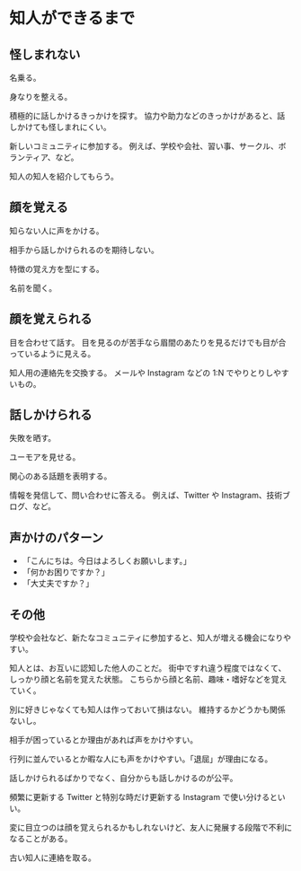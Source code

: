 # 知人ができるまで

## 怪しまれない

名乗る。

身なりを整える。

積極的に話しかけるきっかけを探す。
協力や助力などのきっかけがあると、話しかけても怪しまれにくい。

新しいコミュニティに参加する。
例えば、学校や会社、習い事、サークル、ボランティア、など。

知人の知人を紹介してもらう。

## 顔を覚える

知らない人に声をかける。

相手から話しかけられるのを期待しない。

特徴の覚え方を型にする。

名前を聞く。

## 顔を覚えられる

目を合わせて話す。
目を見るのが苦手なら眉間のあたりを見るだけでも目が合っているように見える。

知人用の連絡先を交換する。
メールや Instagram などの 1:N でやりとりしやすいもの。

## 話しかけられる

失敗を晒す。

ユーモアを見せる。

関心のある話題を表明する。

情報を発信して、問い合わせに答える。
例えば、Twitter や Instagram、技術ブログ、など。

## 声かけのパターン

-   「こんにちは。今日はよろしくお願いします。」
-   「何かお困りですか？」
-   「大丈夫ですか？」

## その他

学校や会社など、新たなコミュニティに参加すると、知人が増える機会になりやすい。

知人とは、お互いに認知した他人のことだ。
街中ですれ違う程度ではなくて、しっかり顔と名前を覚えた状態。
こちらから顔と名前、趣味・嗜好などを覚えていく。

別に好きじゃなくても知人は作っておいて損はない。
維持するかどうかも関係ないし。

相手が困っているとか理由があれば声をかけやすい。

行列に並んでいるとか暇な人にも声をかけやすい。「退屈」が理由になる。

話しかけられるばかりでなく、自分からも話しかけるのが公平。

頻繁に更新する Twitter と特別な時だけ更新する Instagram で使い分けるといい。

変に目立つのは顔を覚えられるかもしれないけど、友人に発展する段階で不利になることがある。

古い知人に連絡を取る。
